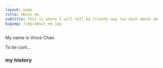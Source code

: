 ```yaml
---
layout: page
title: About me
subtitle: This is where I will tell my friends way too much about me
bigimg: /img/about_me.jpg
---
```


My name is Vince Chan.

To be cont...


### my history
